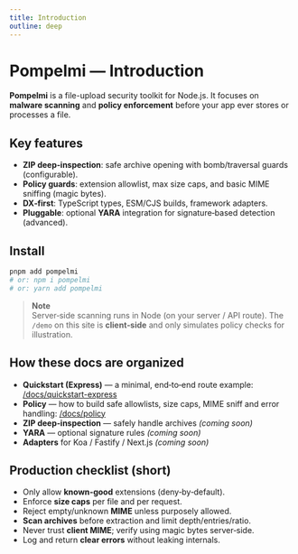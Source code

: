 ```yaml
---
title: Introduction
outline: deep
---
```


# Pompelmi — Introduction

**Pompelmi** is a file-upload security toolkit for Node.js. It focuses on **malware scanning** and **policy enforcement** before your app ever stores or processes a file.

## Key features

- **ZIP deep‑inspection**: safe archive opening with bomb/traversal guards (configurable).
- **Policy guards**: extension allowlist, max size caps, and basic MIME sniffing (magic bytes).
- **DX‑first**: TypeScript types, ESM/CJS builds, framework adapters.
- **Pluggable**: optional **YARA** integration for signature‑based detection (advanced).

## Install

```bash
pnpm add pompelmi
# or: npm i pompelmi
# or: yarn add pompelmi
```

> **Note**  
> Server‑side scanning runs in Node (on your server / API route). The `/demo` on this site is **client‑side** and only simulates policy checks for illustration.

## How these docs are organized

- **Quickstart (Express)** — a minimal, end‑to‑end route example: [/docs/quickstart-express](/docs/quickstart-express)
- **Policy** — how to build safe allowlists, size caps, MIME sniff and error handling: [/docs/policy](/docs/policy)
- **ZIP deep‑inspection** — safely handle archives *(coming soon)*
- **YARA** — optional signature rules *(coming soon)*
- **Adapters** for Koa / Fastify / Next.js *(coming soon)*

## Production checklist (short)

- Only allow **known‑good** extensions (deny‑by‑default).
- Enforce **size caps** per file and per request.
- Reject empty/unknown **MIME** unless purposely allowed.
- **Scan archives** before extraction and limit depth/entries/ratio.
- Never trust **client MIME**; verify using magic bytes server‑side.
- Log and return **clear errors** without leaking internals.
